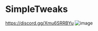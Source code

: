 # SimpleTweaks
https://discord.gg/Xmu6SRRBYu
![image](https://github.com/user-attachments/assets/24467cc0-1dba-4a49-b67b-284635eae753)
